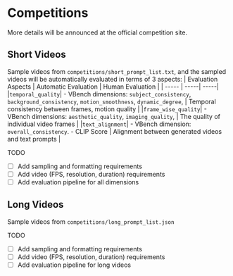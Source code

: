 # Competitions

More details will be announced at the official competition site.

## Short Videos

Sample videos from `competitions/short_prompt_list.txt`, and the sampled videos will be automatically evaluated in terms of 3 aspects:
| Evaluation Aspects | Automatic Evaluation | Human Evaluation |
| ----- | -----| -----|
|`temporal_quality`| - VBench dimensions: `subject_consistency`, `background_consistency`, `motion_smoothness`, `dynamic_degree`, | Temporal consistency between frames, motion quality |
|`frame_wise_quality`| - VBench dimensions: `aesthetic_quality`, `imaging_quality`, | The quality of individual video frames |
|`text_alignment`| - VBench dimension: `overall_consistency`. - CLIP Score | Alignment between generated videos and text prompts |


TODO
- [ ] Add sampling and formatting requirements
- [ ] Add video (FPS, resolution, duration) requirements
- [ ] Add evaluation pipeline for all dimensions

## Long Videos

Sample videos from `competitions/long_prompt_list.json`

TODO
- [ ] Add sampling and formatting requirements
- [ ] Add video (FPS, resolution, duration) requirements
- [ ] Add evaluation pipeline for long videos
